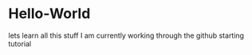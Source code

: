 # Hello-World
lets learn all this stuff
I am currently working through the github starting tutorial
